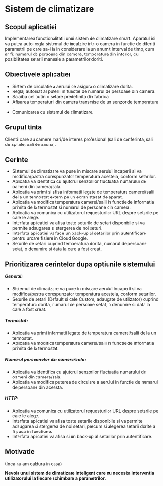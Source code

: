 # Sistem de climatizare 


## Scopul aplicatiei

Implementarea functionalitatii unui sistem de climatizare smart. Aparatul isi va putea auto-regla sistemul de incalzire intr-o camera in functie de diferiti parametrii pe care sa-i ia in considerare la un anumit interval de timp, cum ar fi: numarul de persoane din camera, temperatura din interior, cu posibilitatea setarii manuale a parametrilor doriti.


## Obiectivele aplicatiei

- Sistem de circulatie a aerului ce asigura o climatizare dorita.
- Reglaj automat al puterii in functie de numarul de persoane din camera.
- Sa aiba cel putin o setare predefinita din fabrica.
- Afisarea temperaturii din camera transmise de un senzor de temperatura .
- Comunicarea cu sistemul de climatizare.


## Grupul tinta

Clientii care au camere mari/de interes profesional (sali de conferinta, sali de spitale, sali de sauna).

## Cerinte

- Sistemul de climatizare va pune in miscare aerului incaperii si va modifica/pastra corespunzator temperatura acesteia, conform setarilor.
- Aplicatia va identifica cu ajutorul senzorilor fluctuatia numarului de oameni din camera/sala.
- Aplicatia va primi si afisa informatii legate de temperatura camerei/salii de la un termostat extern pe un ecran atasat de aparat.
- Aplicatia va modifica temperatura camerei/salii in functie de informatia primita de la termostat si numarul de persoane din camera.
- Aplicatia va comunica cu utilizatorul requesturilor URL despre setarile pe care le alege.
- Interfata aplicatiei va afisa toate seturile de setari disponibile si va permite adaugarea si stergerea de noi seturi.
- Interfata aplicatiei va face un back-up al setarilor prin autentificare pentru urcare fisiere in Cloud Google.
- Seturile de setari cuprind temperatura dorita, numarul de persoane setat, o denumire si data la care a fost creat.


## Prioritizarea cerintelor dupa optiunile sistemului

##### General:
- Sistemul de climatizare va pune in miscare aerului incaperii si va modifica/pastra corespunzator temperatura acesteia, conform setarilor.
- Seturile de setari (Default si cele Custom, adaugate de utilizator) cuprind temperatura dorita, numarul de persoane setat, o denumire si data la care a fost creat.

##### Termostat:
- Aplicatia va primi informatii legate de temperatura camerei/salii de la un termostat.
- Aplicatia va modifica temperatura camerei/salii in functie de informatia primita de la termostat.

##### Numarul persoanelor din camera/sala:
- Aplicatia va identifica cu ajutorul senzorilor fluctuatia numarului de oameni din camera/sala.
- Aplicatia va modifica puterea de circulare a aerului in functie de numarul de persoane din aceasta.

##### HTTP:
- Aplicatia va comunica cu utilizatorul requesturilor URL despre setarile pe care le alege.
- Interfata aplicatiei va afisa toate setarile disponibile si va permite adaugarea si stergerea de noi setari, precum si alegerea setarii dorite a fi pusa in functiune.
- Interfata aplicatiei va afisa si un back-up al setarilor prin autentificare.


## Motivatie
 (~~Inca nu am caldura in casa~~)
 
**Nevoia unui sistem de climatizare inteligent care nu necesita interventia utilizatorului la fiecare schimbare a parametrilor.**
